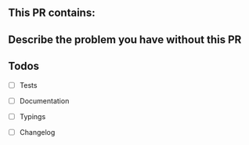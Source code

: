 <!-- REMOVE EVERYTHING WRITTEN IN UPPERCASE -->

<!-- IMPORTANT:
  - DO NOT COMMIT FILES FROM THE ./dist OR ./docs FOLDERS;
    THESE CONTAIN GENERATED FILES THAT SHOULD NOT BE EDITED MANUALLY.
  - EACH CHANGE TO THE SOURCE CODE, REQUIRES AT LEAST ONE TEST
    THAT COVERS THE CHANGE IN BEHAVIOR.
-->

<!--
  TO LEARN HOW TO MAKE THE PERFECT PULL REQUEST, READ THIS:
  https://simonwillison.net/2022/Oct/29/the-perfect-commit/
-->

## This PR contains:
<!--
 - IMPROVED DOCS
 - IMPROVED TESTS
 - IMPROVED typings
 - A BUGFIX
 - A NEW FEATURE
 - A BREAKING CHANGE
 - SOMETHING ELSE
-->

## Describe the problem you have without this PR
<!-- DESCRIBE PROBLEM HERE OR LINK TO AN ISSUE -->

## Todos <!-- REMOVE THIS BLOCK OR PARTS OF IT IF NOT NEEDED -->
- [ ] Tests
- [ ] Documentation
- [ ] Typings
- [ ] Changelog

